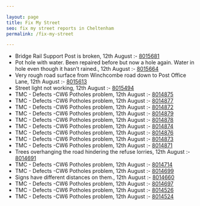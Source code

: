 ```yaml
---

layout: page
title: Fix My Street
seo: fix my street reports in Cheltenham
permalink: /fix-my-street

---
```


<!-- fix_marker starts -->

- Bridge Rail Support Post is broken, 12th August :- [8015681](https://www.fixmystreet.com/report/8015681)
- Pot hole with water. Been repaired before but now a hole again. Water in hole even though it hasn’t rained., 12th August :- [8015664](https://www.fixmystreet.com/report/8015664)
- Very rough road surface from Winchcombe road down to Post Office Lane, 12th August :- [8015613](https://www.fixmystreet.com/report/8015613)
- Street light not working, 12th August :- [8015494](https://www.fixmystreet.com/report/8015494)
- TMC - Defects -CW6 Potholes  problem, 12th August :- [8014875](https://www.fixmystreet.com/report/8014875)
- TMC - Defects -CW6 Potholes  problem, 12th August :- [8014877](https://www.fixmystreet.com/report/8014877)
- TMC - Defects -CW6 Potholes  problem, 12th August :- [8014872](https://www.fixmystreet.com/report/8014872)
- TMC - Defects -CW6 Potholes  problem, 12th August :- [8014879](https://www.fixmystreet.com/report/8014879)
- TMC - Defects -CW6 Potholes  problem, 12th August :- [8014878](https://www.fixmystreet.com/report/8014878)
- TMC - Defects -CW6 Potholes  problem, 12th August :- [8014874](https://www.fixmystreet.com/report/8014874)
- TMC - Defects -CW6 Potholes  problem, 12th August :- [8014876](https://www.fixmystreet.com/report/8014876)
- TMC - Defects -CW6 Potholes  problem, 12th August :- [8014873](https://www.fixmystreet.com/report/8014873)
- TMC - Defects -CW6 Potholes  problem, 12th August :- [8014871](https://www.fixmystreet.com/report/8014871)
- Trees overhanging the road hindering the refuse lorries, 12th August :- [8014691](https://www.fixmystreet.com/report/8014691)
- TMC - Defects -CW6 Potholes  problem, 12th August :- [8014714](https://www.fixmystreet.com/report/8014714)
- TMC - Defects -CW6 Potholes  problem, 12th August :- [8014699](https://www.fixmystreet.com/report/8014699)
- Signs have different distances on them., 12th August :- [8014660](https://www.fixmystreet.com/report/8014660)
- TMC - Defects -CW6 Potholes  problem, 12th August :- [8014697](https://www.fixmystreet.com/report/8014697)
- TMC - Defects -CW6 Potholes  problem, 12th August :- [8014526](https://www.fixmystreet.com/report/8014526)
- TMC - Defects -CW6 Potholes  problem, 12th August :- [8014524](https://www.fixmystreet.com/report/8014524)

<!-- fix_marker ends -->